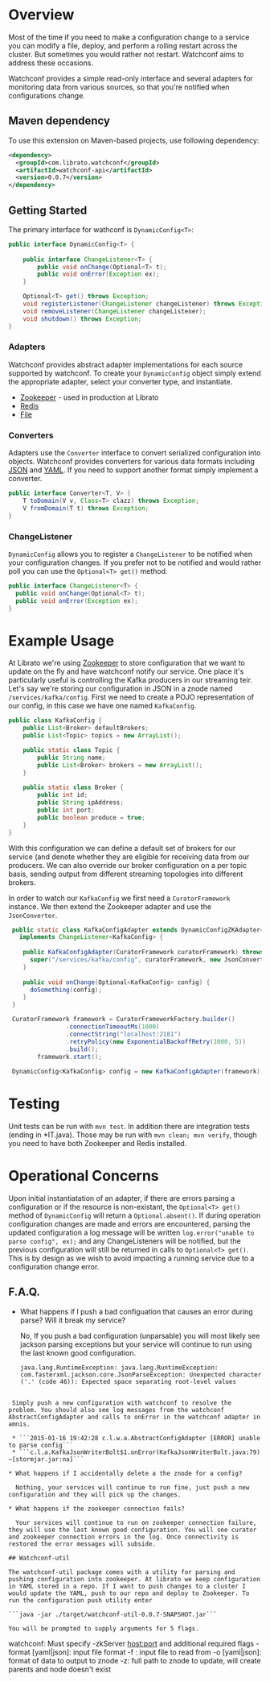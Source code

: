 Overview
=========

Most of the time if you need to make a configuration change to a service you can modify a file, deploy, and perform a rolling restart across the cluster. But sometimes you would rather not restart. Watchconf aims to address these occasions.

Watchconf provides a simple read-only interface and several adapters for monitoring data from various sources, so that you're notified when configurations change.

## Maven dependency

To use this extension on Maven-based projects, use following dependency:

```xml
<dependency>
  <groupId>com.librato.watchconf</groupId>
  <artifactId>watchconf-api</artifactId>
  <version>0.0.7</version>
</dependency>
```

## Getting Started

The primary interface for wathconf is ```DynamicConfig<T>```:

```java
public interface DynamicConfig<T> {
    
    public interface ChangeListener<T> {
        public void onChange(Optional<T> t);
        public void onError(Exception ex);
    }

    Optional<T> get() throws Exception;
    void registerListener(ChangeListener changeListener) throws Exception;
    void removeListener(ChangeListener changeListener);
    void shutdown() throws Exception;
}
```

### Adapters

Watchconf provides abstract adapter implementations for each source supported by watchconf. To create your ```DynamicConfig``` object simply extend the appropriate adapter, select your converter type, and instantiate.

* [Zookeeper](https://github.com/librato/watchconf/blob/master/watchconf-api/src/main/java/com/librato/watchconf/adapter/zookeeper/DynamicConfigZKAdapter.java) - used in production at Librato
* [Redis](https://github.com/librato/watchconf/blob/master/watchconf-api/src/main/java/com/librato/watchconf/adapter/redis/DynamicConfigRedisAdapter.java)
* [File](https://github.com/librato/watchconf/blob/master/watchconf-api/src/main/java/com/librato/watchconf/adapter/file/DynamicConfigFileAdapter.java)

### Converters

Adapters use the ```Converter``` interface to convert serialized configuration into objects. Watchconf provides converters for various data formats including [JSON](https://github.com/librato/watchconf/blob/master/watchconf-api/src/main/java/com/librato/watchconf/converter/JsonConverter.java) and [YAML](https://github.com/librato/watchconf/blob/master/watchconf-api/src/main/java/com/librato/watchconf/converter/YAMLConverter.java). If you need to support another format simply implement a converter.

```java
public interface Converter<T, V> {
    T toDomain(V v, Class<T> clazz) throws Exception;
    V fromDomain(T t) throws Exception;
}
```

### ChangeListener

```DynamicConfig``` allows you to register a ```ChangeListener``` to be notified when your configuration changes. If you prefer not to be notified and would rather poll you can use the ```Optional<T> get()``` method.

```java
public interface ChangeListener<T> {
  public void onChange(Optional<T> t);
  public void onError(Exception ex);
}
```

# Example Usage

At Librato we're using [Zookeeper](http://zookeeper.apache.org/) to store configuration that we want to update on the fly and have watchconf notify our service. One place it's particularly useful is controlling the Kafka producers in our streaming teir. Let's say we're storing our configuration in JSON in a znode named `/services/kafka/config`. First we need to create a POJO representation of our config, in this case we have one named ```KafkaConfig```.
```java
public class KafkaConfig {
    public List<Broker> defaultBrokers;
    public List<Topic> topics = new ArrayList();

    public static class Topic {
        public String name;
        public List<Broker> brokers = new ArrayList();
    }
    
    public static class Broker {
        public int id;
        public String ipAddress;
        public int port;
        public boolean produce = true;
    }
}
```
With this configuration we can define a default set of brokers for our service (and denote whether they are eligible for receiving data from our producers. We can also override our broker configuration on a per topic basis, sending output from different streaming topologies into different brokers.

In order to watch our ```KafkaConfig``` we first need a ```CuratorFramework``` instance. We then extend the Zookeeper adapter and use the ```JsonConverter```.

```java
 public static class KafkaConfigAdapter extends DynamicConfigZKAdapter<KafkaConfig> 
   implements ChangeListener<KafkaConfig> {
    
    public KafkaConfigAdapter(CuratorFramework curatorFramework) throws Exception {
      super("/services/kafka/config", curatorFramework, new JsonConverter<KafkaConfig>());
    }
    
    public void onChange(Optional<KafkaConfig> config) {
      doSomething(config);
    }
 }

 CuratorFramework framework = CuratorFrameworkFactory.builder()
                .connectionTimeoutMs(1000)
                .connectString("localhost:2181")
                .retryPolicy(new ExponentialBackoffRetry(1000, 5))
                .build();
        framework.start();
  
 DynamicConfig<KafkaConfig> config = new KafkaConfigAdapter(framework);
```

# Testing

Unit tests can be run with ```mvn test```. In addition there are integration tests (ending in *IT.java). Those may be run with ```mvn clean; mvn verify```, though you need to have both Zookeeper and Redis installed.

# Operational Concerns

Upon initial instantiatation of an adapter, if there are errors parsing a configuration or if the resource is non-existant, the ```Optional<T> get()``` method of ```DynamicConfig``` will return a ```Optional.absent()```. If during operation configuration changes are made and errors are encountered, parsing the updated configuration a log message will be written ```log.error("unable to parse config", ex);``` and any ChangeListeners will be notified, but the previous configuration will still be returned in calls to ```Optional<T> get()```. This is by design as we wish to avoid impacting a running service due to a configuration change error.

## F.A.Q.

* What happens if I push a bad configuation that causes an error during parse? Will it break my service?

  No, If you push a bad configuration (unparsable) you will most likely see jackson parsing exceptions but your service will continue to run using the last known good configuration. 
  
  ```
  java.lang.RuntimeException: java.lang.RuntimeException: com.fasterxml.jackson.core.JsonParseException: Unexpected character ('.' (code 46)): Expected space separating root-level values
```

 Simply push a new configuration with watchconf to resolve the problem. You should also see log messages from the watchconf AbstractConfigAdapter and calls to onError in the watchconf adapter in amnis.
 
 * ```2015-01-16 19:42:28 c.l.w.a.AbstractConfigAdapter [ERROR] unable to parse config```
 * ```c.l.a.KafkaJsonWriterBolt$1.onError(KafkaJsonWriterBolt.java:79) ~[stormjar.jar:na]```

* What happens if I accidentally delete a the znode for a config?

  Nothing, your services will continue to run fine, just push a new configuration and they will pick up the changes.
  
* What happens if the zookeeper connection fails?

  Your services will continue to run on zookeeper connection failure, they will use the last known good configuration. You will see curator and zookeeper connection errors in the log. Once connectivity is restored the error messages will subside.

## Watchconf-util

The watchconf-util package comes with a utility for parsing and pushing configuration into zookeeper. At librato we keep configuration in YAML stored in a repo. If I want to push changes to a cluster I would update the YAML, push to our repo and deploy to Zookeeper. To run the configuration push utility enter

```java -jar ./target/watchconf-util-0.0.7-SNAPSHOT.jar```

You will be prompted to supply arguments for 5 flags.

```
watchconf: Must specify -zkServer <host:port> and additional required flags
-format [yaml|json]: input file format
-f <file>: input file to read from
-o [yaml|json]: format of data to output to znode
-z: full path to znode to update, will create parents and node doesn't exist
```

